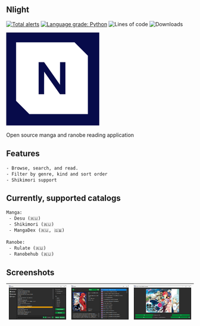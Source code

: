 ## Nlight

[![Total alerts](https://img.shields.io/lgtm/alerts/g/brandonzorn/Nlight.svg?logo=lgtm&logoWidth=18)](https://lgtm.com/projects/g/brandonzorn/Nlight/alerts/)
[![Language grade: Python](https://img.shields.io/lgtm/grade/python/g/brandonzorn/Nlight.svg?logo=lgtm&logoWidth=18)](https://lgtm.com/projects/g/brandonzorn/Nlight/context:python)
![Lines of code](https://img.shields.io/tokei/lines/github.com/brandonzorn/Nlight)
![Downloads](https://img.shields.io/github/downloads/brandonzorn/Nlight/total)

![Nlight](./.github/Images/app_icon.png)

Open source manga and ranobe reading application


## Features
    - Browse, search, and read.
    - Filter by genre, kind and sort order
    - Shikimori support

## Currently, supported catalogs
    Manga:
     - Desu (🇷🇺)
     - Shikimori (🇷🇺)
     - MangaDex (🇷🇺, 🇬🇧)

    Ranobe:
     - Rulate (🇷🇺)
     - Ranobehub (🇷🇺)

## Screenshots
| ![desu_1](./.github/Screenshots/nl_1.png) | ![desu_2](./.github/Screenshots/nl_2.png) | ![desu_3](./.github/Screenshots/nl_3.png) |
|-------------------------------------------|-------------------------------------------|-------------------------------------------|
